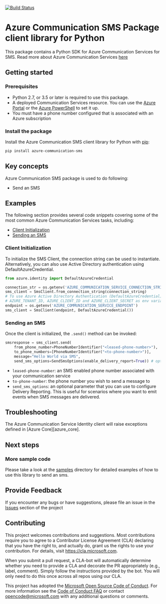 [![Build Status](https://dev.azure.com/azure-sdk/public/_apis/build/status/azure-sdk-for-python.client?branchName=master)](https://dev.azure.com/azure-sdk/public/_build/latest?definitionId=46?branchName=master)

# Azure Communication SMS Package client library for Python

This package contains a Python SDK for Azure Communication Services for SMS.
Read more about Azure Communication Services [here](https://docs.microsoft.com/azure/communication-services/overview)

## Getting started

### Prerequisites

- Python 2.7, or 3.5 or later is required to use this package.
- A deployed Communication Services resource. You can use the [Azure Portal](https://docs.microsoft.com/azure/communication-services/quickstarts/create-communication-resource?tabs=windows&pivots=platform-azp) or the [Azure PowerShell](https://docs.microsoft.com/powershell/module/az.communication/new-azcommunicationservice) to set it up.
- You must have a phone number configured that is associated with an Azure subscription

### Install the package

Install the Azure Communication SMS client library for Python with [pip](https://pypi.org/project/pip/):

```bash
pip install azure-communication-sms
```

## Key concepts

Azure Communication SMS package is used to do following:
- Send an SMS

## Examples

The following section provides several code snippets covering some of the most common Azure Communication Services tasks, including:

- [Client Initialization](#client-initialization)
- [Sending an SMS](#sending-an-sms)

### Client Initialization

To initialize the SMS Client, the connection string can be used to instantiate.
Alternatively, you can also use Active Directory authentication using DefaultAzureCredential.

```Python
from azure.identity import DefaultAzureCredential

connection_str = os.getenv('AZURE_COMMUNICATION_SERVICE_CONNECTION_STRING')
sms_client = SmsClient.from_connection_string(connection_string)
# To use Azure Active Directory Authentication (DefaultAzureCredential) make sure to have
# AZURE_TENANT_ID, AZURE_CLIENT_ID and AZURE_CLIENT_SECRET as env variables.
endpoint = os.getenv('AZURE_COMMUNICATION_SERVICE_ENDPOINT')
sms_client = SmsClient(endpoint, DefaultAzureCredential())
```

### Sending an SMS

Once the client is initialized, the `.send()` method can be invoked:

```Python
smsresponse = sms_client.send(
    from_phone_number=PhoneNumberIdentifier("<leased-phone-number>"),
    to_phone_numbers=[PhoneNumberIdentifier("<to-phone-number>")],
    message="Hello World via SMS",
    send_sms_options=SendSmsOptions(enable_delivery_report=True)) # optional property
```

- `leased-phone-number`: an SMS enabled phone number associated with your communication service
- `to-phone-number`: the phone number you wish to send a message to
- `send_sms_options`: an optional parameter that you can use to configure Delivery Reporting. This is useful for scenarios where you want to emit events when SMS messages are delivered.

## Troubleshooting
The Azure Communication Service Identity client will raise exceptions defined in [Azure Core][azure_core].

## Next steps
### More sample code

Please take a look at the [samples](https://github.com/Azure/azure-sdk-for-python/tree/master/sdk/communication/azure-communication-sms/samples) directory for detailed examples of how to use this library to send an sms.

## Provide Feedback

If you encounter any bugs or have suggestions, please file an issue in the [Issues](https://github.com/Azure/azure-sdk-for-python/issues) section of the project

## Contributing

This project welcomes contributions and suggestions.  Most contributions require you to agree to a
Contributor License Agreement (CLA) declaring that you have the right to, and actually do, grant us the rights to use your contribution. For details, visit https://cla.microsoft.com.

When you submit a pull request, a CLA-bot will automatically determine whether you need to provide a CLA and decorate the
PR appropriately (e.g., label, comment). Simply follow the instructions provided by the bot. You will only need to do this once across all repos using our CLA.

This project has adopted the [Microsoft Open Source Code of Conduct](https://opensource.microsoft.com/codeofconduct/).
For more information see the [Code of Conduct FAQ](https://opensource.microsoft.com/codeofconduct/faq/) or contact [opencode@microsoft.com](mailto:opencode@microsoft.com) with any additional questions or comments.